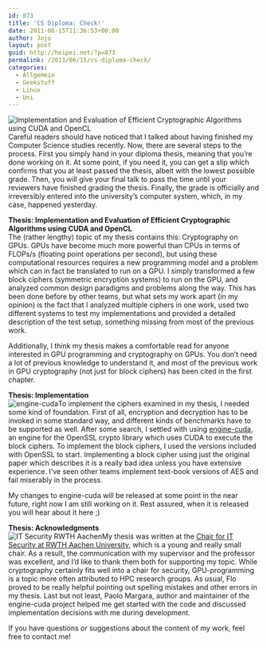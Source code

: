 ```yaml
---
id: 873
title: 'CS Diploma: Check!'
date: 2011-06-15T11:36:53+00:00
author: Jojo
layout: post
guid: http://heipei.net/?p=873
permalink: /2011/06/15/cs-diploma-check/
categories:
  - Allgemein
  - Geekstuff
  - Linux
  - Uni
---
```

<div class="hyphenate">
  <img data-echo="/weblog/talk_thesis.png" alt="Implementation and Evaluation of Efficient Cryptographic Algorithms using CUDA and OpenCL" class="alignleft" />Careful readers should have noticed that I talked about having finished my Computer Science studies recently. Now, there are several steps to the process. First you simply hand in your diploma thesis, meaning that you&#8217;re done working on it. At some point, if you need it, you can get a slip which confirms that you at least passed the thesis, albeit with the lowest possible grade. Then, you will give your final talk to pass the time until your reviewers have finished grading the thesis. Finally, the grade is officially and irreversibly entered into the university&#8217;s computer system, which, in my case, happened yesterday.</p> 
  
  <p>
    <b>Thesis: Implementation and Evaluation of Efficient Cryptographic Algorithms using CUDA and OpenCL</b><br /> The (rather lengthy) topic of my thesis contains this: Cryptography on GPUs. GPUs have become much more powerful than CPUs in terms of FLOPs/s (floating point operations per second), but using these computational resources requires a new programming model and a problem which can in fact be translated to run on a GPU. I simply transformed a few block ciphers (symmetric encryption systems) to run on the GPU, and analyzed common design paradigms and problems along the way. This has been done before by other teams, but what sets my work apart (in my opinion) is the fact that I analyzed multiple ciphers in one work, used two different systems to test my implementations and provided a detailed description of the test setup, something missing from most of the previous work.
  </p>
  
  <p>
    Additionally, I think my thesis makes a comfortable read for anyone interested in GPU programming and cryptography on GPUs. You don&#8217;t need a lot of previous knowledge to understand it, and most of the previous work in GPU cryptography (not just for block ciphers) has been cited in the first chapter.
  </p>
  
  <p>
    <b>Thesis: Implementation</b><br /> <img data-echo="/weblog/engine-cuda.png" alt="engine-cuda" class="alignleft" />To implement the ciphers examined in my thesis, I needed some kind of foundation. First of all, encryption and decryption has to be invoked in some standard way, and different kinds of benchmarks have to be supported as well. After some search, I settled with using <a href="http://code.google.com/p/engine-cuda/">engine-cuda</a>, an engine for the OpenSSL crypto library which uses CUDA to execute the block ciphers. To implement the block ciphers, I used the versions included with OpenSSL to start. Implementing a block cipher using just the original paper which describes it is a really bad idea unless you have extensive experience. I&#8217;ve seen other teams implement text-book versions of AES and fail miserably in the process.
  </p>
  
  <p>
    My changes to engine-cuda will be released at some point in the near future, right now I am still working on it. Rest assured, when it is released you will hear about it here ;)
  </p>
  
  <p>
    <b>Thesis: Acknowledgments </b><br /> <img data-echo="/weblog/itsec.png" alt="IT Security RWTH Aachen" class="alignleft" />My thesis was written at the <a href="http://itsec.rwth-aachen.de/">Chair for IT Security at RWTH Aachen University</a>, which is a young and really small chair. As a result, the communication with my supervisor and the professor was excellent, and I&#8217;d like to thank them both for supporting my topic. While cryptography certainly fits well into a chair for security, GPU-programming is a topic more often attributed to HPC research groups. As usual, Flo proved to be really helpful pointing out spelling mistakes and other errors in my thesis. Last but not least, Paolo Margara, author and maintainer of the engine-cuda project helped me get started with the code and discussed implementation decisions with me during development.
  </p>
  
  <p>
    If you have questions or suggestions about the content of my work, feel free to contact me!
  </p>
</div>
